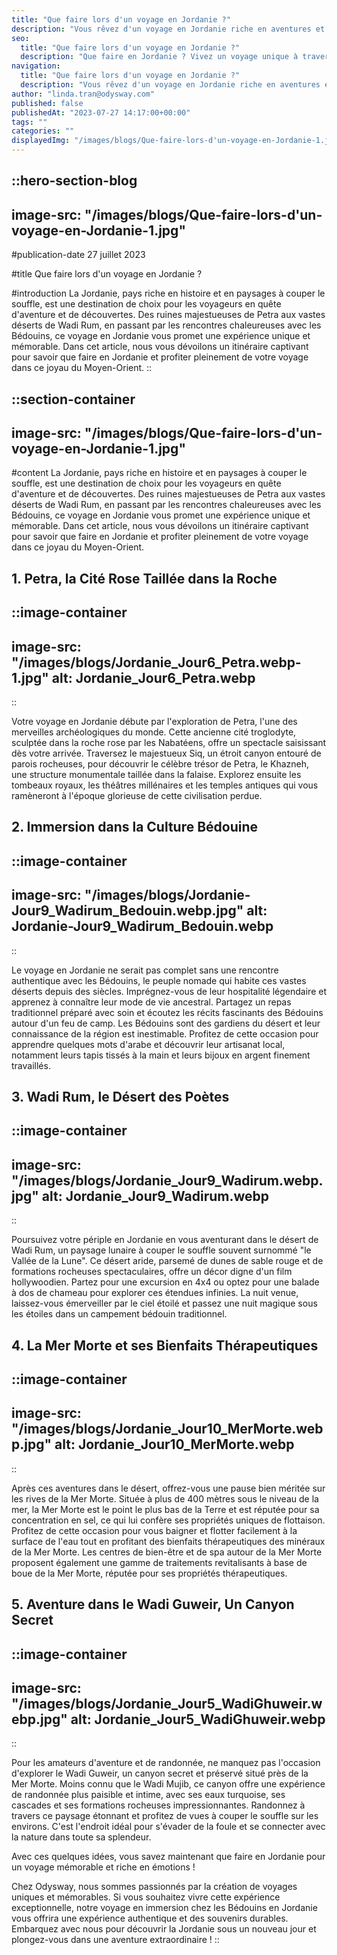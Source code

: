 ```yaml
---
title: "Que faire lors d'un voyage en Jordanie ?"
description: "Vous rêvez d'un voyage en Jordanie riche en aventures et découvertes ? Dans cet article, nous vous dévoilerons un itinéraire inoubliable pour savoir que faire en Jordanie. Des trésors antiques de Petra aux immensités désertiques de Wadi Rum, en passant par des rencontres authentiques avec les Bédouins, chaque étape de ce voyage vous promet des moments magiques et marquants. Embarquez avec nous pour un voyage unique et mémorable au cœur de la Jordanie !"
seo:
  title: "Que faire lors d'un voyage en Jordanie ?"
  description: "Que faire en Jordanie ? Vivez un voyage unique à travers cet itinéraire unique entre Petra, Wadi Rum et la rencontre avec les Bédouins !"
navigation:
  title: "Que faire lors d'un voyage en Jordanie ?"
  description: "Vous rêvez d'un voyage en Jordanie riche en aventures et découvertes ? Dans cet article, nous vous dévoilerons un itinéraire inoubliable pour savoir que faire en Jordanie. Des trésors antiques de Petra aux immensités désertiques de Wadi Rum, en passant par des rencontres authentiques avec les Bédouins, chaque étape de ce voyage vous promet des moments magiques et marquants. Embarquez avec nous pour un voyage unique et mémorable au cœur de la Jordanie !"
author: "linda.tran@odysway.com"
published: false
publishedAt: "2023-07-27 14:17:00+00:00"
tags: ""
categories: ""
displayedImg: "/images/blogs/Que-faire-lors-d'un-voyage-en-Jordanie-1.jpg"
---
```


::hero-section-blog
---
image-src: "/images/blogs/Que-faire-lors-d'un-voyage-en-Jordanie-1.jpg"
---
#publication-date
27 juillet 2023

#title
Que faire lors d'un voyage en Jordanie ?

#introduction
La Jordanie, pays riche en histoire et en paysages à couper le souffle, est une destination de choix pour les voyageurs en quête d'aventure et de découvertes. Des ruines majestueuses de Petra aux vastes déserts de Wadi Rum, en passant par les rencontres chaleureuses avec les Bédouins, ce voyage en Jordanie vous promet une expérience unique et mémorable. Dans cet article, nous vous dévoilons un itinéraire captivant pour savoir que faire en Jordanie et profiter pleinement de votre voyage dans ce joyau du Moyen-Orient.
::

::section-container
---
image-src: "/images/blogs/Que-faire-lors-d'un-voyage-en-Jordanie-1.jpg"
---
#content
La Jordanie, pays riche en histoire et en paysages à couper le souffle, est une destination de choix pour les voyageurs en quête d'aventure et de découvertes. Des ruines majestueuses de Petra aux vastes déserts de Wadi Rum, en passant par les rencontres chaleureuses avec les Bédouins, ce voyage en Jordanie vous promet une expérience unique et mémorable. Dans cet article, nous vous dévoilons un itinéraire captivant pour savoir que faire en Jordanie et profiter pleinement de votre voyage dans ce joyau du Moyen-Orient.

## 1\. Petra, la Cité Rose Taillée dans la Roche

::image-container
---
image-src: "/images/blogs/Jordanie_Jour6_Petra.webp-1.jpg"
alt: Jordanie_Jour6_Petra.webp
---
::

Votre voyage en Jordanie débute par l'exploration de Petra, l'une des merveilles archéologiques du monde. Cette ancienne cité troglodyte, sculptée dans la roche rose par les Nabatéens, offre un spectacle saisissant dès votre arrivée. Traversez le majestueux Siq, un étroit canyon entouré de parois rocheuses, pour découvrir le célèbre trésor de Petra, le Khazneh, une structure monumentale taillée dans la falaise. Explorez ensuite les tombeaux royaux, les théâtres millénaires et les temples antiques qui vous ramèneront à l'époque glorieuse de cette civilisation perdue.

## 2\. Immersion dans la Culture Bédouine

::image-container
---
image-src: "/images/blogs/Jordanie-Jour9_Wadirum_Bedouin.webp.jpg"
alt: Jordanie-Jour9_Wadirum_Bedouin.webp
---
::

Le voyage en Jordanie ne serait pas complet sans une rencontre authentique avec les Bédouins, le peuple nomade qui habite ces vastes déserts depuis des siècles. Imprégnez-vous de leur hospitalité légendaire et apprenez à connaître leur mode de vie ancestral. Partagez un repas traditionnel préparé avec soin et écoutez les récits fascinants des Bédouins autour d'un feu de camp. Les Bédouins sont des gardiens du désert et leur connaissance de la région est inestimable. Profitez de cette occasion pour apprendre quelques mots d'arabe et découvrir leur artisanat local, notamment leurs tapis tissés à la main et leurs bijoux en argent finement travaillés.

## 3\. Wadi Rum, le Désert des Poètes

::image-container
---
image-src: "/images/blogs/Jordanie_Jour9_Wadirum.webp.jpg"
alt: Jordanie_Jour9_Wadirum.webp
---
::

Poursuivez votre périple en Jordanie en vous aventurant dans le désert de Wadi Rum, un paysage lunaire à couper le souffle souvent surnommé "le Vallée de la Lune". Ce désert aride, parsemé de dunes de sable rouge et de formations rocheuses spectaculaires, offre un décor digne d'un film hollywoodien. Partez pour une excursion en 4x4 ou optez pour une balade à dos de chameau pour explorer ces étendues infinies. La nuit venue, laissez-vous émerveiller par le ciel étoilé et passez une nuit magique sous les étoiles dans un campement bédouin traditionnel.

## 4\. La Mer Morte et ses Bienfaits Thérapeutiques

::image-container
---
image-src: "/images/blogs/Jordanie_Jour10_MerMorte.webp.jpg"
alt: Jordanie_Jour10_MerMorte.webp
---
::

Après ces aventures dans le désert, offrez-vous une pause bien méritée sur les rives de la Mer Morte. Située à plus de 400 mètres sous le niveau de la mer, la Mer Morte est le point le plus bas de la Terre et est réputée pour sa concentration en sel, ce qui lui confère ses propriétés uniques de flottaison. Profitez de cette occasion pour vous baigner et flotter facilement à la surface de l'eau tout en profitant des bienfaits thérapeutiques des minéraux de la Mer Morte. Les centres de bien-être et de spa autour de la Mer Morte proposent également une gamme de traitements revitalisants à base de boue de la Mer Morte, réputée pour ses propriétés thérapeutiques.

## 5\. Aventure dans le Wadi Guweir, Un Canyon Secret

::image-container
---
image-src: "/images/blogs/Jordanie_Jour5_WadiGhuweir.webp.jpg"
alt: Jordanie_Jour5_WadiGhuweir.webp
---
::

Pour les amateurs d'aventure et de randonnée, ne manquez pas l'occasion d'explorer le Wadi Guweir, un canyon secret et préservé situé près de la Mer Morte. Moins connu que le Wadi Mujib, ce canyon offre une expérience de randonnée plus paisible et intime, avec ses eaux turquoise, ses cascades et ses formations rocheuses impressionnantes. Randonnez à travers ce paysage étonnant et profitez de vues à couper le souffle sur les environs. C'est l'endroit idéal pour s'évader de la foule et se connecter avec la nature dans toute sa splendeur.

Avec ces quelques idées, vous savez maintenant que faire en Jordanie pour un voyage mémorable et riche en émotions !

Chez Odysway, nous sommes passionnés par la création de voyages uniques et mémorables. Si vous souhaitez vivre cette expérience exceptionnelle, notre voyage en immersion chez les Bédouins en Jordanie vous offrira une expérience authentique et des souvenirs durables. Embarquez avec nous pour découvrir la Jordanie sous un nouveau jour et plongez-vous dans une aventure extraordinaire !
::
